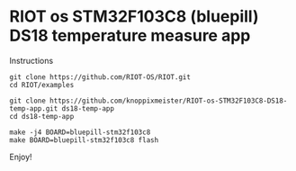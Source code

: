 # RIOT os STM32F103C8 (bluepill) DS18 temperature measure app

Instructions

```
git clone https://github.com/RIOT-OS/RIOT.git
cd RIOT/examples

git clone https://github.com/knoppixmeister/RIOT-os-STM32F103C8-DS18-temp-app.git ds18-temp-app
cd ds18-temp-app

make -j4 BOARD=bluepill-stm32f103c8
make BOARD=bluepill-stm32f103c8 flash

```

Enjoy!

